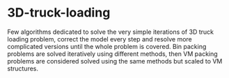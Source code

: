 # 3D-truck-loading
Few algorithms dedicated to solve the very simple iterations of 3D truck loading problem, correct the model every step and resolve more complicated versions until the whole problem is covered. Bin packing problems are solved iteratively using different methods, then VM packing problems are considered solved using the same methods but scaled to VM structures. 
